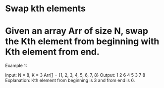 # Swap kth elements

# Given an array Arr of size N, swap the Kth element from beginning with Kth element from end.

Example 1:

Input:
N = 8, K = 3
Arr[] = {1, 2, 3, 4, 5, 6, 7, 8}
Output: 1 2 6 4 5 3 7 8
Explanation: Kth element from beginning is
3 and from end is 6.

